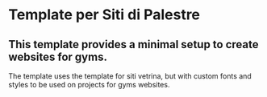 # Template per Siti di Palestre

## This template provides a minimal setup to create websites for gyms.

The template uses the template for siti vetrina, but with custom fonts and styles to be used on projects for gyms websites.

